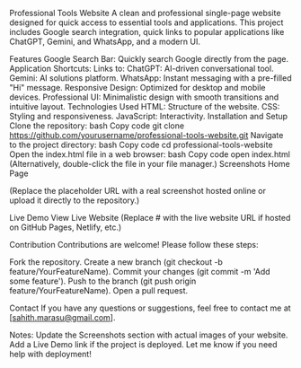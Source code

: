 Professional Tools Website
A clean and professional single-page website designed for quick access to essential tools and applications. This project includes Google search integration, quick links to popular applications like ChatGPT, Gemini, and WhatsApp, and a modern UI.

Features
Google Search Bar: Quickly search Google directly from the page.
Application Shortcuts: Links to:
ChatGPT: AI-driven conversational tool.
Gemini: AI solutions platform.
WhatsApp: Instant messaging with a pre-filled "Hi" message.
Responsive Design: Optimized for desktop and mobile devices.
Professional UI: Minimalistic design with smooth transitions and intuitive layout.
Technologies Used
HTML: Structure of the website.
CSS: Styling and responsiveness.
JavaScript: Interactivity.
Installation and Setup
Clone the repository:
bash
Copy code
git clone https://github.com/yourusername/professional-tools-website.git
Navigate to the project directory:
bash
Copy code
cd professional-tools-website
Open the index.html file in a web browser:
bash
Copy code
open index.html
(Alternatively, double-click the file in your file manager.)
Screenshots
Home Page

(Replace the placeholder URL with a real screenshot hosted online or upload it directly to the repository.)

Live Demo
View Live Website (Replace # with the live website URL if hosted on GitHub Pages, Netlify, etc.)

Contribution
Contributions are welcome! Please follow these steps:

Fork the repository.
Create a new branch (git checkout -b feature/YourFeatureName).
Commit your changes (git commit -m 'Add some feature').
Push to the branch (git push origin feature/YourFeatureName).
Open a pull request.

Contact
If you have any questions or suggestions, feel free to contact me at [sahith.marasu@gmail.com].

Notes:
Update the Screenshots section with actual images of your website.
Add a Live Demo link if the project is deployed. Let me know if you need help with deployment!





